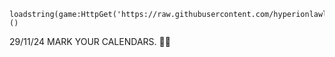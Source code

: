 ```
loadstring(game:HttpGet('https://raw.githubusercontent.com/hyperionlawl/cosmotologyhahas/main/haha.lua'))()
```

29/11/24 MARK YOUR CALENDARS. 🤫📆
